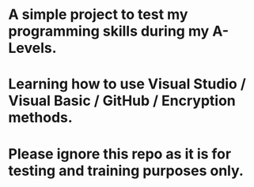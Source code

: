 # A simple project to test my programming skills during my A-Levels.
# Learning how to use Visual Studio / Visual  Basic / GitHub / Encryption methods.
# Please ignore this repo as it is for testing and training purposes only.
